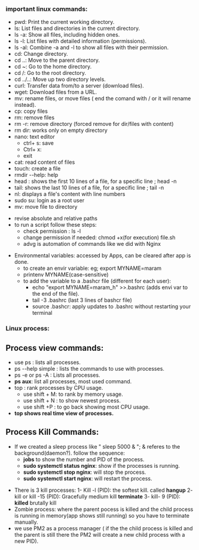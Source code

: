 ### important linux commands:

- pwd: Print the current working directory.
- ls: List files and directories in the current directory.
- ls -a: Show all files, including hidden ones.
- ls -l: List files with detailed information (permissions).
- ls -al: Combine -a and -l to show all files with their permission.
- cd: Change directory.
- cd ..: Move to the parent directory.
- cd ~: Go to the home directory.
- cd /: Go to the root directory.
- cd ../..: Move up two directory levels.
- curl: Transfer data from/to a server (download files).
- wget: Download files from a URL.
- mv: rename files, or move files ( end the comand with / or it will rename instead). 
- cp: copy files  
- rm: remove files
- rm -r: remove directory (forced remove for dir/files with content)
- rm dir: works only on empty directory
- nano: text editor 
  - ctrl+ s: save 
  - Ctrl+ x:
  - exit
- cat: read content of files
- touch: create a file
- rmdir --help: help
- head : shows the first 10 lines of a file, for a specific line ; head -n
- tail: shows the last 10 lines of a file, for a specific line ; tail -n
- nl: displays a file's content with line numbers
- sudo su: login as a root user
- mv: move file to directory 
* revise absolute and relative paths
* to run a script follow these steps:
    - check permission : ls -l
    - change permission if needed: chmod +x(for execution) file.sh
    - advg is automation of commands like we did with Nginx 
- Environmental variables: accessed by Apps, can be cleared after app is done.
    - to create an envir variable: eg; export MYNAME=maram
    - printenv MYNAME(case-sensitive)
    - to add the variable to a .bashcr file (different for each user):
      - echo "export MYNAME=maram_h" >>.bashrc (adds envi var to the end of the file).
      - tail -3 .bashrc (last 3 lines of bashcr file)
      - source .bashcr: apply updates to .bashrc without restarting your terminal


### Linux process:
## Process view commands:
- use ps : lists all processes.
- ps --help simple : lists the commands to use with processes.
- ps -e or ps -A : Lists all processes.
- **ps aux**: list all processes, most used command.
- top : rank processes by CPU usage.
    - use shift + M: to rank by memory usage.
    - use shift + N : to show newest process.
    - use shift +P : to go back showing most CPU usage.
- **top shows real time view of processes.**

## Process Kill Commands:
* If we created a sleep process like " sleep 5000 & "; & referes to the background(daemon?). follow the sequence:
  - **jobs** to show the number and PID of the process. 
  - **sudo systemctl status nginx**: show if the processes is running. 
  - **sudo systemctl stop nginx**: will stop the process.
  - **sudo systemctl start nginx**: will restart the process.
- There is 3 kill processes:
    1- Kill -l (PID): the softest kill. called **hangup**
    2- kill or kill -15 (PID): Gracefully medium kill **terminate**
    3- kill- 9 (PID): **killed** brutally kill
- Zombie process: where the parent pocess is killed and the child process is running in memory(app shows still running) so you have to terminate manually. 
- we use PM2 as a process manager ( if the the child process is killed and the parent is still there the PM2 will create a new child process with a new PID). 



